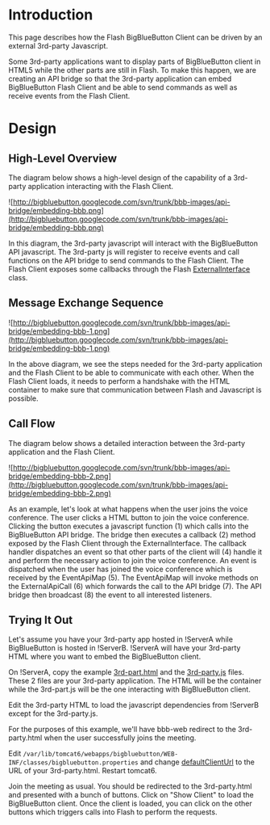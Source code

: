 # Introduction #

This page describes how the Flash BigBlueButton Client can be driven by an external 3rd-party Javascript.

Some 3rd-party applications want to display parts of BigBlueButton client in HTML5 while the other parts are still in Flash. To make this happen, we are creating an API bridge so that the 3rd-party application can embed BigBlueButton Flash Client and be able to send commands as well as receive events from the Flash Client.


# Design #

## High-Level Overview ##
The diagram below shows a high-level design of the capability of a 3rd-party application interacting with the Flash Client.

![http://bigbluebutton.googlecode.com/svn/trunk/bbb-images/api-bridge/embedding-bbb.png](http://bigbluebutton.googlecode.com/svn/trunk/bbb-images/api-bridge/embedding-bbb.png)

In this diagram, the 3rd-party javascript will interact with the BigBlueButton API javascript. The 3rd-party js will register to receive events and call functions on the API bridge to send commands to the Flash Client. The Flash Client exposes some callbacks through the Flash [ExternalInterface](http://help.adobe.com/en_US/FlashPlatform/reference/actionscript/3/flash/external/ExternalInterface.html) class.

## Message Exchange Sequence ##

![http://bigbluebutton.googlecode.com/svn/trunk/bbb-images/api-bridge/embedding-bbb-1.png](http://bigbluebutton.googlecode.com/svn/trunk/bbb-images/api-bridge/embedding-bbb-1.png)

In the above diagram, we see the steps needed for the 3rd-party application and the Flash Client to be able to communicate with each other. When the Flash Client loads, it needs to perform a handshake with the HTML container to make sure that communication between Flash and Javascript is possible.

## Call Flow ##
The diagram below shows a detailed interaction between the 3rd-party application and the Flash Client.


![http://bigbluebutton.googlecode.com/svn/trunk/bbb-images/api-bridge/embedding-bbb-2.png](http://bigbluebutton.googlecode.com/svn/trunk/bbb-images/api-bridge/embedding-bbb-2.png)

As an example, let's look at what happens when the user joins the voice conference. The user clicks a HTML button to join the voice conference. Clicking the button executes a javascript function (1) which calls into the BigBlueButton API bridge. The bridge then executes a callback (2) method exposed by the Flash Client through the ExternalInterface. The callback handler dispatches an event so that other parts of the client will (4) handle it and perform the necessary action to join the voice conference. An event is dispatched when the user has joined the voice conference which is received by the EventApiMap (5). The EventApiMap will invoke methods on the ExternalApiCall (6) which forwards the call to the API bridge (7). The API bridge then broadcast (8) the event to all interested listeners.

## Trying It Out ##

Let's assume you have your 3rd-party app hosted in !ServerA while BigBlueButton is hosted in !ServerB. !ServerA will have your 3rd-party HTML where you want to embed the BigBlueButton client.

On !ServerA, copy the example [3rd-part.html](https://github.com/bigbluebutton/bigbluebutton/blob/master/bigbluebutton-client/resources/prod/3rd-party.html) and the [3rd-party.js](https://github.com/bigbluebutton/bigbluebutton/blob/master/bigbluebutton-client/resources/prod/lib/3rd-party.js) files. These 2 files are your 3rd-party application. The HTML will be the container while the 3rd-part.js will be the one interacting with BigBlueButton client.

Edit the 3rd-party HTML to load the javascript dependencies from !ServerB except for the 3rd-party.js.

For the purposes of this example, we'll have bbb-web redirect to the 3rd-party.html when the user successfully joins the meeting.

Edit `/var/lib/tomcat6/webapps/bigbluebutton/WEB-INF/classes/bigbluebutton.properties` and change [defaultClientUrl](https://github.com/bigbluebutton/bigbluebutton/blob/master/bigbluebutton-web/grails-app/conf/bigbluebutton.properties#L98) to the URL of your 3rd-party.html. Restart tomcat6.

Join the meeting as usual. You should be redirected to the 3rd-party.html and presented with a bunch of buttons. Click on "Show Client" to load the BigBlueButton client. Once the client is loaded, you can click on the other buttons which triggers calls into Flash to perform the requests.